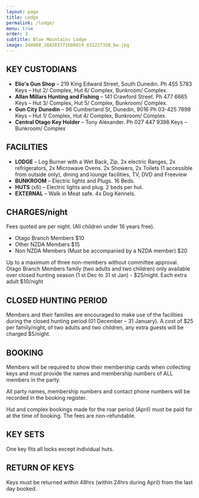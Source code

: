 ```yaml
---
layout: page
title: Lodge
permalink: /lodge/
menu: true
order: 3
subtitle: Blue Mountains Lodge
image: 244008_284203771688819_831227358_bw.jpg
---
```


## KEY CUSTODIANS
* **Elio's Gun Shop** – 219 King Edward Street, South Dunedin. Ph 455 5783 
Keys – Hut 2/ Complex, Hut 6/ Complex, Bunkroom/ Complex. 
* **Allan Millars Hunting and Fishing** – 141 Crawford Street. Ph 477 6665 
Keys – Hut 3/ Complex, Hut 5/ Complex, Bunkroom/ Complex. 
* **Gun City Dunedin** – 96 Cumberland St, Dunedin, 9016 Ph 03-425 7898
Keys – Hut 1/ Complex, Hut 4/ Complex, Bunkroom/ Complex. 
* **Central Otago Key Holder** – Tony Alexander. Ph 027 447 9398 
Keys – Bunkroom/ Complex 

## FACILITIES
* **LODGE** – Log Burner with a Wet Back, Zip, 2x electric Ranges, 2x refrigerators, 2x Microwave Ovens. 2x Showers, 2x Toilets (1 accessible from outside only), dining and lounge facilities, TV, DVD and Freeview 
* **BUNKROOM** – Electric lights and Plugs. 16 Beds. 
* **HUTS** (x6) – Electric lights and plug. 2 beds per hut. 
* **EXTERNAL** – Walk in Meat safe. 4x Dog Kennels. 

## CHARGES/night
Fees quoted are per night. (All children under 16 years free).

* Otago Branch Members $10
* Other NZDA Members $15 
* Non NZDA Members
(Must be accompanied by a NZDA member) $20

Up to a maximum of three non-members without committee approval. Otago Branch Members family (two adults and two children) only available over closed hunting season (1 st Dec to 31 st Jan) - $25/night. Each extra adult $10/night 

## CLOSED HUNTING PERIOD
Members and their families are encouraged to make use of the facilities during the closed hunting period (01 December – 31 January). A cost of $25 per family/night, of two adults and two children, any extra guests will be charged $5/night. 

## BOOKING
Members will be required to show their membership cards when collecting keys and must provide the names and membership numbers of ALL members in the party. 

All party names, membership numbers and contact phone numbers will be recorded in the booking register. 

Hut and complex bookings made for the roar period (April) must be paid for at the time of booking. The fees are non-refundable. 

## KEY SETS
One key fits all locks except individual huts. 

## RETURN OF KEYS
Keys must be returned within 48hrs (within 24hrs during April) from the last day booked.
